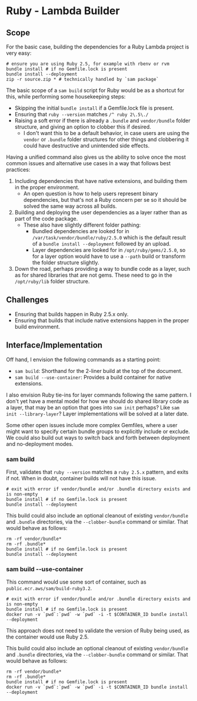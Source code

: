 # Ruby - Lambda Builder

## Scope

For the basic case, building the dependencies for a Ruby Lambda project is very easy:

```shell
# ensure you are using Ruby 2.5, for example with rbenv or rvm
bundle install # if no Gemfile.lock is present
bundle install --deployment
zip -r source.zip * # technically handled by `sam package`
```

The basic scope of a `sam build` script for Ruby would be as a shortcut for this, while performing some housekeeping steps:

- Skipping the initial `bundle install` if a Gemfile.lock file is present.
- Ensuring that `ruby --version` matches `/^ ruby 2\.5\./`
- Raising a soft error if there is already a `.bundle` and `vendor/bundle` folder structure, and giving an option to clobber this if desired.
  - I don't want this to be a default behavior, in case users are using the `vendor` or `.bundle` folder structures for other things and clobbering it could have destructive and unintended side effects.

Having a unified command also gives us the ability to solve once the most common issues and alternative use cases in a way that follows best practices:

1. Including dependencies that have native extensions, and building them in the proper environment.
   - An open question is how to help users represent binary dependencies, but that's not a Ruby concern per se so it should be solved the same way across all builds.
2. Building and deploying the user dependencies as a layer rather than as part of the code package.
   - These also have slightly different folder pathing:
     - Bundled dependencies are looked for in `/var/task/vendor/bundle/ruby/2.5.0` which is the default result of a `bundle install --deployment` followed by an upload.
     - Layer dependencies are looked for in `/opt/ruby/gems/2.5.0`, so for a layer option would have to use a `--path` build or transform the folder structure slightly.
3. Down the road, perhaps providing a way to bundle code as a layer, such as for shared libraries that are not gems. These need to go in the `/opt/ruby/lib` folder structure.

## Challenges

- Ensuring that builds happen in Ruby 2.5.x only.
- Ensuring that builds that include native extensions happen in the proper build environment.

## Interface/Implementation

Off hand, I envision the following commands as a starting point:
- `sam build`: Shorthand for the 2-liner build at the top of the document.
- `sam build --use-container`: Provides a build container for native extensions.

I also envision Ruby tie-ins for layer commands following the same pattern. I don't yet have a mental model for how we should do shared library code as a layer, that may be an option that goes into `sam init` perhaps? Like `sam init --library-layer`? Layer implementations will be solved at a later date.

Some other open issues include more complex Gemfiles, where a user might want to specify certain bundle groups to explicitly include or exclude. We could also build out ways to switch back and forth between deployment and no-deployment modes.

### sam build

First, validates that `ruby --version` matches a `ruby 2.5.x` pattern, and exits if not. When in doubt, container builds will not have this issue.

```shell
# exit with error if vendor/bundle and/or .bundle directory exists and is non-empty
bundle install # if no Gemfile.lock is present
bundle install --deployment
```

This build could also include an optional cleanout of existing `vendor/bundle` and `.bundle` directories, via the `--clobber-bundle` command or similar. That would behave as follows:

```shell
rm -rf vendor/bundle*
rm -rf .bundle*
bundle install # if no Gemfile.lock is present
bundle install --deployment
```

### sam build --use-container

This command would use some sort of container, such as `public.ecr.aws/sam/build-ruby3.2`.

```shell
# exit with error if vendor/bundle and/or .bundle directory exists and is non-empty
bundle install # if no Gemfile.lock is present
docker run -v `pwd`:`pwd` -w `pwd` -i -t $CONTAINER_ID bundle install --deployment
```

This approach does not need to validate the version of Ruby being used, as the container would use Ruby 2.5.

This build could also include an optional cleanout of existing `vendor/bundle` and `.bundle` directories, via the `--clobber-bundle` command or similar. That would behave as follows:

```shell
rm -rf vendor/bundle*
rm -rf .bundle*
bundle install # if no Gemfile.lock is present
docker run -v `pwd`:`pwd` -w `pwd` -i -t $CONTAINER_ID bundle install --deployment
```
